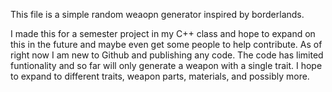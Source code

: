 This file is a simple random weaopn generator inspired by borderlands.

I made this for a semester project in my C++ class and hope to expand on this in the future and maybe even get some people to help contribute. As of right now I am new to Github and publishing any code. The code has limited funtionality and so far will only generate a weapon with a single trait. I hope to expand to different traits, weapon parts, materials, and possibly more.
